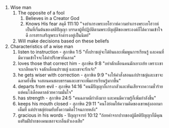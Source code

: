 1. Wise man
   1. The opposite of a fool
      1. Believes in a Creator God
      2. Knows His fear
         สดุดี 111:10 "จงยำเกรงพระเยโฮวาห์ความยำเกรงพระเยโฮวาห์เป็นที่เริ่มต้นของสติปัญญา บรรดาผู้ที่ปฏิบัติตามพระบัญญัติของพระองค์ก็ได้ความเข้าใจดี การสรรเสริญพระเจ้าดำรงอยู่เป็นนิตย์"
   2. Will make decisions based on these beliefs
2. Characteristics of a wise man
   1. listen to instruction - สุภาษิต 1:5 "ทั้งปราชญ์จะได้ยินและเพิ่มพูนการเรียนรู้ และคนที่มีความเข้าใจจะได้คำปรึกษาที่ฉลาด"
   2. loves those that correct him - สุภาษิต 9:8 "อย่าตักเตือนคนมักเยาะเย้ย เพราะเขาจะเกลียดเจ้า จงตักเตือนปราชญ์ และเขาจะรักเจ้า"
   3. he gets wiser with correction - สุภาษิต 9:9 "จงให้คำสั่งสอนแก่ปราชญ์และเขาจะฉลาดยิ่งขึ้น จงสอนคนชอบธรรมและเขาจะเพิ่มการเรียนรู้มากขึ้น"
   4. departs from evil - สุภาษิต 14:16 "คนมีปัญญาก็เกรงกลัวและหันเสียจากความชั่วร้าย แต่คนโง่เดือดดาลด้วยความมั่นใจ"
   5. has strength - สุภาษิต 24:5 "คนฉลาดมีกำลังมาก และคนมีความรู้ก็เพิ่มกำลังขึ้น"
   6. keeps his mouth closed - สุภาษิต 29:11 "คนโง่ย่อมให้ความคิดของเขาพลุ่งออกมาเต็มที่ แต่ปราชญ์ย่อมยับยั้งความคิดไว้จนภายหลัง"
   7. gracious in his words - ปัญญาจารย์ 10:12 "ถ้อยคำจากปากของผู้มีสติปัญญาก็มีคุณ แต่ริมฝีปากของคนเขลาจะกลืนตัวเองเสีย"